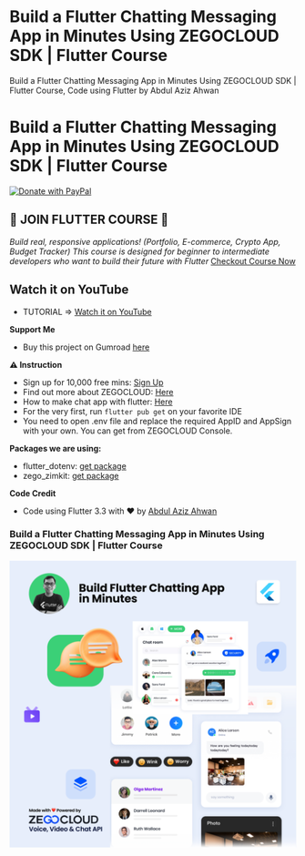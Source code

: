 # Build a Flutter Chatting Messaging App in Minutes Using ZEGOCLOUD SDK | Flutter Course

Build a Flutter Chatting Messaging App in Minutes Using ZEGOCLOUD SDK | Flutter Course, Code using Flutter by Abdul Aziz Ahwan

# Build a Flutter Chatting Messaging App in Minutes Using ZEGOCLOUD SDK | Flutter Course

[![Donate with PayPal](https://raw.githubusercontent.com/aha999/DonateButtons/master/Paypal.png)](https://paypal.me/abdulazizahwan)

## 🔖 JOIN FLUTTER COURSE 🔖

_Build real, responsive applications! (Portfolio, E-commerce, Crypto App, Budget Tracker)
This course is designed for beginner to intermediate developers who want to build their future with Flutter_
[Checkout Course Now](https://gumroad.com/a/659170419/fqamxr)

## Watch it on YouTube

- TUTORIAL => [Watch it on YouTube](https://youtu.be/3YhgMZQsxtQ)

**Support Me**

- Buy this project on Gumroad [here](https://abdulazizahwan.gumroad.com/l/pcrvd)

**⚠️ Instruction**
- Sign up for 10,000 free mins: [Sign Up](http://bit.ly/3JDFUYh)
- Find out more about ZEGOCLOUD: [Here](http://bit.ly/3JyNrHC)
- How to make chat app with flutter: [Here](https://bit.ly/3FJh4oE)
- For the very first, run `flutter pub get` on your favorite IDE
- You need to open .env file and replace the required AppID and AppSign with your own. You can get from ZEGOCLOUD Console.

**Packages we are using:**

- flutter_dotenv: [get package](https://pub.dev/packages/flutter_dotenv)
- zego_zimkit: [get package](https://pub.dev/packages/zego_zimkit)

**Code Credit**

- Code using Flutter 3.3 with ❤️ by [Abdul Aziz Ahwan](https://youtube.com/@abdulazizahwan)

### Build a Flutter Chatting Messaging App in Minutes Using ZEGOCLOUD SDK | Flutter Course

[![Build a Flutter Chatting Messaging App in Minutes Using ZEGOCLOUD SDK | Flutter Course](/img-ui.png)](https://youtube.com/@abdulazizahwan)
